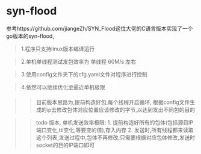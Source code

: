 # syn-flood
参考https://github.com/jiangeZh/SYN_Flood这位大佬的C语言版本实现了一个 go版本的syn-flood,

> 1.程序只支持linux版本编译运行

> 2.单机单线程测试发包效率为 单线程 60M/s 左右

> 3.使用config文件夹下的cfg.yaml文件对程序进行控制

> 4.依然可以继续优化至逼近单机极限

####

>>目前版本思路为,提前构造好包,每个线程开启循环, 根据config文件生成的ip去修改包体对应位置应该修改的字节,以达到发出不同包的目的

>>todo 版本, 单机发送效率极限:
    1. 提前构造好所有的包体(包括源目IP端口变化,ttl变化,等要变的值),存入内存
    2. 发送时,所有线程都来读取这个列表,发送过程中,包体不再修改,只需要根据对应包体修改,发送时socket的目的IP端口即可

